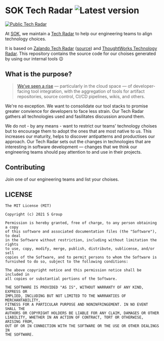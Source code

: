 # SOK Tech Radar ![Latest version](https://img.shields.io/github/v/tag/s-group-dev/tech-radar)

[![Public Tech Radar](https://img.shields.io/badge/Public-TechRadar-26A0EE)](https://s-group-dev.github.io/tech-radar)

At [SOK](https://s-ryhma.fi/en), we maintain a [Tech Radar](https://s-group-dev.github.io/tech-radar) to help our engineering teams to align technology choices.

It is based on [Zalando Tech Radar](https://opensource.zalando.com/tech-radar/) ([source](https://github.com/zalando/tech-radar/tree/master/docs)) and [ThoughtWorks Technology Radar](https://www.thoughtworks.com/radar). This repository contains the source code for our choises generated by using our internal tools 😉

## What is the purpose?

> [We’ve seen a rise](https://www.thoughtworks.com/radar) — particularly in the cloud space — of developer-facing tool integration, with the aggregation of tools for artifact repositories, source control, CI/CD pipelines, wikis, and others.

We're no exception. We want to consolidate our tool stacks to promise greater convience for developers to face less strain. Our Tech Radar gathers all technologies used and fasilitates discussion around them.

We do not - by any means - want to restrict our teams' technology choises but to encourage them to adopt the ones that are most native to us. This increases our maturity, helps to discover antipatterns and productises our approach. Our Tech Radar sets out the changes in technologies that are interesting in software development — changes that we think our engineering teams should pay attention to and use in their projects.

## Contributing

Join one of our engineering teams and list your choises.

## LICENSE

```
The MIT License (MIT)

Copyright (c) 2021 S Group

Permission is hereby granted, free of charge, to any person obtaining a copy
of this software and associated documentation files (the "Software"), to deal
in the Software without restriction, including without limitation the rights
to use, copy, modify, merge, publish, distribute, sublicense, and/or sell
copies of the Software, and to permit persons to whom the Software is
furnished to do so, subject to the following conditions:

The above copyright notice and this permission notice shall be included in
all copies or substantial portions of the Software.

THE SOFTWARE IS PROVIDED "AS IS", WITHOUT WARRANTY OF ANY KIND, EXPRESS OR
IMPLIED, INCLUDING BUT NOT LIMITED TO THE WARRANTIES OF MERCHANTABILITY,
FITNESS FOR A PARTICULAR PURPOSE AND NONINFRINGEMENT. IN NO EVENT SHALL THE
AUTHORS OR COPYRIGHT HOLDERS BE LIABLE FOR ANY CLAIM, DAMAGES OR OTHER
LIABILITY, WHETHER IN AN ACTION OF CONTRACT, TORT OR OTHERWISE, ARISING FROM,
OUT OF OR IN CONNECTION WITH THE SOFTWARE OR THE USE OR OTHER DEALINGS IN
THE SOFTWARE.
```
